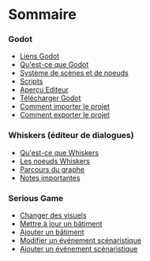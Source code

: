 # Sommaire

### Godot

- [Liens Godot]
- [Qu'est-ce que Godot]
- [Système de scènes et de noeuds]
- [Scripts]
- [Aperçu Editeur]
- [Télécharger Godot]
- [Comment importer le projet]
- [Comment exporter le projet]

### Whiskers (éditeur de dialogues)

- [Qu'est-ce que Whiskers]
- [Les noeuds Whiskers]
- [Parcours du graphe]
- [Notes importantes]

### Serious Game

- [Changer des visuels]
- [Mettre à jour un bâtiment]
- [Ajouter un bâtiment]
- [Modifier un événement scénaristique]
- [Ajouter un événement scénaristique]

[Liens Godot]: /documentation/godot.md#liens-godot
[Qu'est-ce que Godot]: /documentation/godot.md#quest-ce-que-godot
[Système de scènes et de noeuds]: /documentation/godot.md#système-de-scènes-et-de-noeuds
[Scripts]: /documentation/godot.md#scripts
[Aperçu Editeur]: /documentation/godot.md#aperçu-editeur
[Télécharger Godot]: /documentation/godot.md#télécharger-godot
[Comment importer le projet]: /documentation/godot.md#comment-importer-le-projet
[Comment exporter le projet]: /documentation/godot.md#comment-exporter-le-projet

[Qu'est-ce que Whiskers]: /documentation/whiskers.md#quest-ce-que-whiskers
[Les noeuds Whiskers]: /documentation/whiskers.md#les-noeuds-whiskers
[Parcours du graphe]: /documentation/whiskers.md#parcours-du-graphe
[Notes importantes]: /documentation/whiskers.md#notes-importantes

[Changer des visuels]: /documentation/serious-game.md#changer-des-visuels
[Mettre à jour un bâtiment]: /documentation/serious-game.md#mettre-à-jour-un-bâtiment
[Ajouter un bâtiment]: /documentation/serious-game.md#ajouter-un-bâtiment
[Modifier un événement scénaristique]: /documentation/serious-game.md#modifier-un-événement-scénaristique
[Ajouter un événement scénaristique]: /documentation/serious-game.md#ajouter-un-événement-scénaristique
